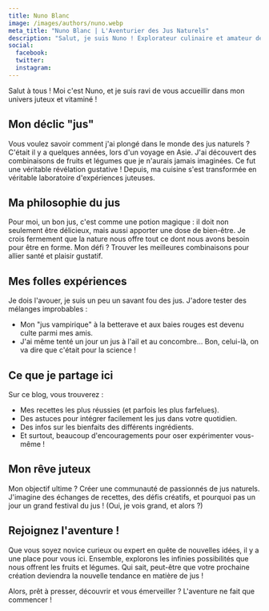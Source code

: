 ```yaml
---
title: Nuno Blanc
image: /images/authors/nuno.webp
meta_title: "Nuno Blanc | L'Aventurier des Jus Naturels"
description: "Salut, je suis Nuno ! Explorateur culinaire et amateur de jus naturels. Venez découvrir mes expériences, mes recettes audacieuses et mon parcours vers une vie plus saine et colorée."
social:
  facebook: 
  twitter: 
  instagram: 
---
```


Salut à tous ! Moi c'est Nuno, et je suis ravi de vous accueillir dans mon univers juteux et vitaminé !

## Mon déclic "jus"

Vous voulez savoir comment j'ai plongé dans le monde des jus naturels ? C'était il y a quelques années, lors d'un voyage en Asie. J'ai découvert des combinaisons de fruits et légumes que je n'aurais jamais imaginées. Ce fut une véritable révélation gustative ! Depuis, ma cuisine s'est transformée en véritable laboratoire d'expériences juteuses.

## Ma philosophie du jus

Pour moi, un bon jus, c'est comme une potion magique : il doit non seulement être délicieux, mais aussi apporter une dose de bien-être. Je crois fermement que la nature nous offre tout ce dont nous avons besoin pour être en forme. Mon défi ? Trouver les meilleures combinaisons pour allier santé et plaisir gustatif.

## Mes folles expériences

Je dois l'avouer, je suis un peu un savant fou des jus. J'adore tester des mélanges improbables :
- Mon "jus vampirique" à la betterave et aux baies rouges est devenu culte parmi mes amis.
- J'ai même tenté un jour un jus à l'ail et au concombre... Bon, celui-là, on va dire que c'était pour la science !

## Ce que je partage ici

Sur ce blog, vous trouverez :
- Mes recettes les plus réussies (et parfois les plus farfelues).
- Des astuces pour intégrer facilement les jus dans votre quotidien.
- Des infos sur les bienfaits des différents ingrédients.
- Et surtout, beaucoup d'encouragements pour oser expérimenter vous-même !

## Mon rêve juteux

Mon objectif ultime ? Créer une communauté de passionnés de jus naturels. J'imagine des échanges de recettes, des défis créatifs, et pourquoi pas un jour un grand festival du jus ! (Oui, je vois grand, et alors ?)

## Rejoignez l'aventure !

Que vous soyez novice curieux ou expert en quête de nouvelles idées, il y a une place pour vous ici. Ensemble, explorons les infinies possibilités que nous offrent les fruits et légumes. Qui sait, peut-être que votre prochaine création deviendra la nouvelle tendance en matière de jus !

Alors, prêt à presser, découvrir et vous émerveiller ? L'aventure ne fait que commencer !